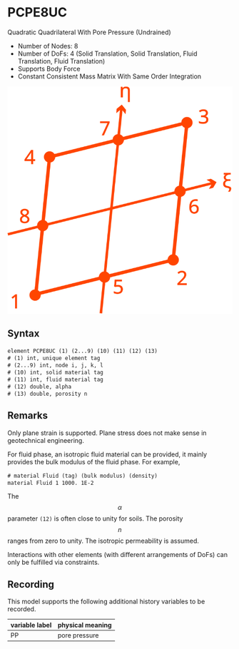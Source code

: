 # PCPE8UC

Quadratic Quadrilateral With Pore Pressure (Undrained)

* Number of Nodes: 8
* Number of DoFs: 4 (Solid Translation, Solid Translation, Fluid Translation, Fluid Translation)
* Supports Body Force
* Constant Consistent Mass Matrix With Same Order Integration

![encoding](../../PIC/Q8.svg)

## Syntax

```
element PCPE8UC (1) (2...9) (10) (11) (12) (13)
# (1) int, unique element tag
# (2...9) int, node i, j, k, l
# (10) int, solid material tag
# (11) int, fluid material tag
# (12) double, alpha
# (13) double, porosity n
```

## Remarks

Only plane strain is supported. Plane stress does not make sense in geotechnical engineering.

For fluid phase, an isotropic fluid material can be provided, it mainly provides the bulk modulus of the fluid phase.
For example,

```
# material Fluid (tag) (bulk modulus) (density)
material Fluid 1 1000. 1E-2
```

The $$\alpha$$ parameter `(12)` is often close to unity for soils. The porosity $$n$$ ranges from zero to unity. The
isotropic permeability is assumed.

Interactions with other elements (with different arrangements of DoFs) can only be fulfilled via constraints.

## Recording

This model supports the following additional history variables to be recorded.

| variable label | physical meaning |
|----------------|------------------|
| PP             | pore pressure    |
